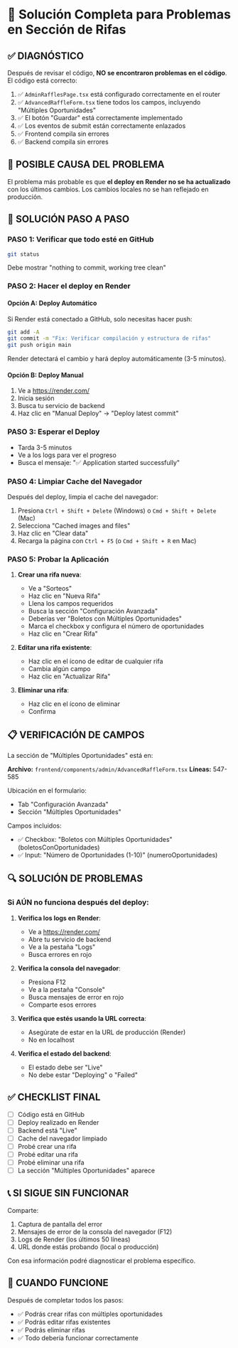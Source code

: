 # 🔧 Solución Completa para Problemas en Sección de Rifas

## ✅ DIAGNÓSTICO

Después de revisar el código, **NO se encontraron problemas en el código**. El código está correcto:

1. ✅ `AdminRafflesPage.tsx` está configurado correctamente en el router
2. ✅ `AdvancedRaffleForm.tsx` tiene todos los campos, incluyendo "Múltiples Oportunidades"
3. ✅ El botón "Guardar" está correctamente implementado
4. ✅ Los eventos de submit están correctamente enlazados
5. ✅ Frontend compila sin errores
6. ✅ Backend compila sin errores

## 🎯 POSIBLE CAUSA DEL PROBLEMA

El problema más probable es que **el deploy en Render no se ha actualizado** con los últimos cambios. Los cambios locales no se han reflejado en producción.

## 🚀 SOLUCIÓN PASO A PASO

### PASO 1: Verificar que todo esté en GitHub

```bash
git status
```

Debe mostrar "nothing to commit, working tree clean"

### PASO 2: Hacer el deploy en Render

#### Opción A: Deploy Automático
Si Render está conectado a GitHub, solo necesitas hacer push:

```bash
git add -A
git commit -m "Fix: Verificar compilación y estructura de rifas"
git push origin main
```

Render detectará el cambio y hará deploy automáticamente (3-5 minutos).

#### Opción B: Deploy Manual
1. Ve a https://render.com/
2. Inicia sesión
3. Busca tu servicio de backend
4. Haz clic en "Manual Deploy" → "Deploy latest commit"

### PASO 3: Esperar el Deploy

- Tarda 3-5 minutos
- Ve a los logs para ver el progreso
- Busca el mensaje: "✅ Application started successfully"

### PASO 4: Limpiar Cache del Navegador

Después del deploy, limpia el cache del navegador:

1. Presiona `Ctrl + Shift + Delete` (Windows) o `Cmd + Shift + Delete` (Mac)
2. Selecciona "Cached images and files"
3. Haz clic en "Clear data"
4. Recarga la página con `Ctrl + F5` (o `Cmd + Shift + R` en Mac)

### PASO 5: Probar la Aplicación

1. **Crear una rifa nueva**:
   - Ve a "Sorteos"
   - Haz clic en "Nueva Rifa"
   - Llena los campos requeridos
   - Busca la sección "Configuración Avanzada"
   - Deberías ver "Boletos con Múltiples Oportunidades"
   - Marca el checkbox y configura el número de oportunidades
   - Haz clic en "Crear Rifa"

2. **Editar una rifa existente**:
   - Haz clic en el ícono de editar de cualquier rifa
   - Cambia algún campo
   - Haz clic en "Actualizar Rifa"

3. **Eliminar una rifa**:
   - Haz clic en el ícono de eliminar
   - Confirma

## 📋 VERIFICACIÓN DE CAMPOS

La sección de "Múltiples Oportunidades" está en:

**Archivo:** `frontend/components/admin/AdvancedRaffleForm.tsx`
**Líneas:** 547-585

Ubicación en el formulario:
- Tab "Configuración Avanzada"
- Sección "Múltiples Oportunidades"

Campos incluidos:
- ✅ Checkbox: "Boletos con Múltiples Oportunidades" (boletosConOportunidades)
- ✅ Input: "Número de Oportunidades (1-10)" (numeroOportunidades)

## 🔍 SOLUCIÓN DE PROBLEMAS

### Si AÚN no funciona después del deploy:

1. **Verifica los logs en Render**:
   - Ve a https://render.com/
   - Abre tu servicio de backend
   - Ve a la pestaña "Logs"
   - Busca errores en rojo

2. **Verifica la consola del navegador**:
   - Presiona F12
   - Ve a la pestaña "Console"
   - Busca mensajes de error en rojo
   - Comparte esos errores

3. **Verifica que estés usando la URL correcta**:
   - Asegúrate de estar en la URL de producción (Render)
   - No en localhost

4. **Verifica el estado del backend**:
   - El estado debe ser "Live"
   - No debe estar "Deploying" o "Failed"

## ✅ CHECKLIST FINAL

- [ ] Código está en GitHub
- [ ] Deploy realizado en Render
- [ ] Backend está "Live"
- [ ] Cache del navegador limpiado
- [ ] Probé crear una rifa
- [ ] Probé editar una rifa
- [ ] Probé eliminar una rifa
- [ ] La sección "Múltiples Oportunidades" aparece

## 📞 SI SIGUE SIN FUNCIONAR

Comparte:
1. Captura de pantalla del error
2. Mensajes de error de la consola del navegador (F12)
3. Logs de Render (los últimos 50 líneas)
4. URL donde estás probando (local o producción)

Con esa información podré diagnosticar el problema específico.

## 🎉 CUANDO FUNCIONE

Después de completar todos los pasos:
- ✅ Podrás crear rifas con múltiples oportunidades
- ✅ Podrás editar rifas existentes
- ✅ Podrás eliminar rifas
- ✅ Todo debería funcionar correctamente
